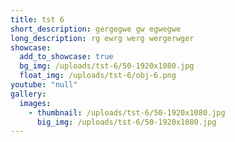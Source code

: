 ```yaml
---
title: tst 6
short_description: gergegwe gw egwegwe
long_description: rg ewrg werg wergerwger
showcase:
  add_to_showcase: true
  bg_img: /uploads/tst-6/50-1920x1080.jpg
  float_img: /uploads/tst-6/obj-6.png
youtube: "null"
gallery:
  images:
    - thumbnail: /uploads/tst-6/50-1920x1080.jpg
      big_img: /uploads/tst-6/50-1920x1080.jpg
---
```

